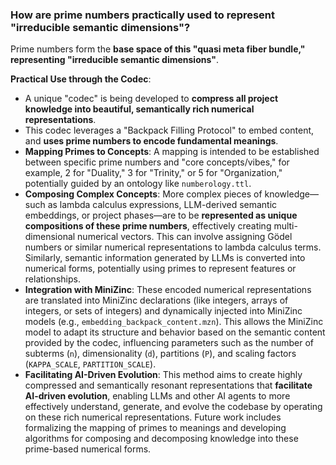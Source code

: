 ### How are prime numbers practically used to represent "irreducible semantic dimensions"?

Prime numbers form the **base space of this "quasi meta fiber bundle," representing "irreducible semantic dimensions"**.

**Practical Use through the Codec**:

*   A unique "codec" is being developed to **compress all project knowledge into beautiful, semantically rich numerical representations**.
*   This codec leverages a "Backpack Filling Protocol" to embed content, and **uses prime numbers to encode fundamental meanings**.
*   **Mapping Primes to Concepts**: A mapping is intended to be established between specific prime numbers and "core concepts/vibes," for example, 2 for "Duality," 3 for "Trinity," or 5 for "Organization," potentially guided by an ontology like `numberology.ttl`.
*   **Composing Complex Concepts**: More complex pieces of knowledge—such as lambda calculus expressions, LLM-derived semantic embeddings, or project phases—are to be **represented as unique compositions of these prime numbers**, effectively creating multi-dimensional numerical vectors. This can involve assigning Gödel numbers or similar numerical representations to lambda calculus terms. Similarly, semantic information generated by LLMs is converted into numerical forms, potentially using primes to represent features or relationships.
*   **Integration with MiniZinc**: These encoded numerical representations are translated into MiniZinc declarations (like integers, arrays of integers, or sets of integers) and dynamically injected into MiniZinc models (e.g., `embedding_backpack_content.mzn`). This allows the MiniZinc model to adapt its structure and behavior based on the semantic content provided by the codec, influencing parameters such as the number of subterms (`n`), dimensionality (`d`), partitions (`P`), and scaling factors (`KAPPA_SCALE`, `PARTITION_SCALE`).
*   **Facilitating AI-Driven Evolution**: This method aims to create highly compressed and semantically resonant representations that **facilitate AI-driven evolution**, enabling LLMs and other AI agents to more effectively understand, generate, and evolve the codebase by operating on these rich numerical representations. Future work includes formalizing the mapping of primes to meanings and developing algorithms for composing and decomposing knowledge into these prime-based numerical forms.